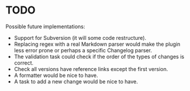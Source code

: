 # TODO

Possible future implementations:

 * Support for Subversion (it will some code restructure).
 * Replacing regex with a real Markdown parser would make the plugin less error
   prone or perhaps a specific Changelog parser.
 * The validation task could check if the order of the types of changes is
   correct.
 * Check all versions have reference links except the first version.
 * A formatter would be nice to have.
 * A task to add a new change would be nice to have.
